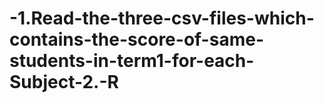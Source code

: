 # -1.Read-the-three-csv-files-which-contains-the-score-of-same-students-in-term1-for-each-Subject-2.-R